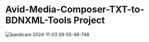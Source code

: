 Avid-Media-Composer-TXT-to-BDNXML-Tools Project
=============

![bandicam 2024-11-03 09-55-46-748](https://github.com/user-attachments/assets/25c5923e-a0bd-4db0-b6df-bcf18461e358)
